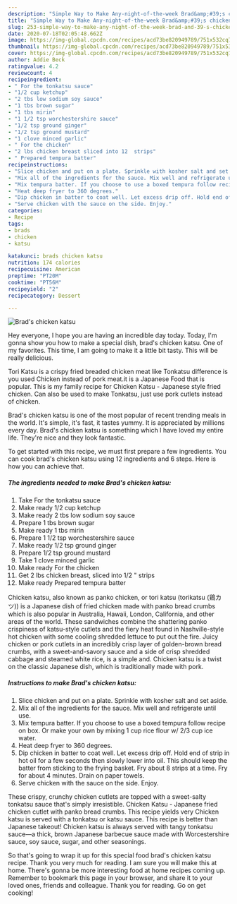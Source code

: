 ```yaml
---
description: "Simple Way to Make Any-night-of-the-week Brad&amp;#39;s chicken katsu"
title: "Simple Way to Make Any-night-of-the-week Brad&amp;#39;s chicken katsu"
slug: 253-simple-way-to-make-any-night-of-the-week-brad-and-39-s-chicken-katsu
date: 2020-07-18T02:05:48.662Z
image: https://img-global.cpcdn.com/recipes/acd73be820949789/751x532cq70/brads-chicken-katsu-recipe-main-photo.jpg
thumbnail: https://img-global.cpcdn.com/recipes/acd73be820949789/751x532cq70/brads-chicken-katsu-recipe-main-photo.jpg
cover: https://img-global.cpcdn.com/recipes/acd73be820949789/751x532cq70/brads-chicken-katsu-recipe-main-photo.jpg
author: Addie Beck
ratingvalue: 4.2
reviewcount: 4
recipeingredient:
- " For the tonkatsu sauce"
- "1/2 cup ketchup"
- "2 tbs low sodium soy sauce"
- "1 tbs brown sugar"
- "1 tbs mirin"
- "1 1/2 tsp worchestershire sauce"
- "1/2 tsp ground ginger"
- "1/2 tsp ground mustard"
- "1 clove minced garlic"
- " For the chicken"
- "2 lbs chicken breast sliced into 12  strips"
- " Prepared tempura batter"
recipeinstructions:
- "Slice chicken and put on a plate. Sprinkle with kosher salt and set aside."
- "Mix all of the ingredients for the sauce. Mix well and refrigerate until use."
- "Mix tempura batter. If you choose to use a boxed tempura follow recipe on box. Or make your own by mixing 1 cup rice flour w/ 2/3 cup ice water."
- "Heat deep fryer to 360 degrees."
- "Dip chicken in batter to coat well. Let excess drip off. Hold end of strip in hot oil for a few seconds then slowly lower into oil. This should keep the batter from sticking to the frying basket. Fry about 8 strips at a time. Fry for about 4 minutes. Drain on paper towels."
- "Serve chicken with the sauce on the side. Enjoy."
categories:
- Recipe
tags:
- brads
- chicken
- katsu

katakunci: brads chicken katsu 
nutrition: 174 calories
recipecuisine: American
preptime: "PT20M"
cooktime: "PT56M"
recipeyield: "2"
recipecategory: Dessert

---
```



![Brad&#39;s chicken katsu](https://img-global.cpcdn.com/recipes/acd73be820949789/751x532cq70/brads-chicken-katsu-recipe-main-photo.jpg)

Hey everyone, I hope you are having an incredible day today. Today, I'm gonna show you how to make a special dish, brad&#39;s chicken katsu. One of my favorites. This time, I am going to make it a little bit tasty. This will be really delicious.

Tori Katsu is a crispy fried breaded chicken meat like Tonkatsu difference is you used Chicken instead of pork meat.it is a Japanese Food that is popular. This is my family recipe for Chicken Katsu - Japanese style fried chicken. Can also be used to make Tonkatsu, just use pork cutlets instead of chicken.

Brad&#39;s chicken katsu is one of the most popular of recent trending meals in the world. It's simple, it's fast, it tastes yummy. It is appreciated by millions every day. Brad&#39;s chicken katsu is something which I have loved my entire life. They're nice and they look fantastic.


To get started with this recipe, we must first prepare a few ingredients. You can cook brad&#39;s chicken katsu using 12 ingredients and 6 steps. Here is how you can achieve that.

##### The ingredients needed to make Brad&#39;s chicken katsu:

1. Take  For the tonkatsu sauce
1. Make ready 1/2 cup ketchup
1. Make ready 2 tbs low sodium soy sauce
1. Prepare 1 tbs brown sugar
1. Make ready 1 tbs mirin
1. Prepare 1 1/2 tsp worchestershire sauce
1. Make ready 1/2 tsp ground ginger
1. Prepare 1/2 tsp ground mustard
1. Take 1 clove minced garlic
1. Make ready  For the chicken
1. Get 2 lbs chicken breast, sliced into 1/2 &#34; strips
1. Make ready  Prepared tempura batter


Chicken katsu, also known as panko chicken, or tori katsu (torikatsu (鶏カツ)) is a Japanese dish of fried chicken made with panko bread crumbs which is also popular in Australia, Hawaii, London, California, and other areas of the world. These sandwiches combine the shattering panko crispiness of katsu-style cutlets and the fiery heat found in Nashville-style hot chicken with some cooling shredded lettuce to put out the fire. Juicy chicken or pork cutlets in an incredibly crisp layer of golden-brown bread crumbs, with a sweet-and-savory sauce and a side of crisp shredded cabbage and steamed white rice, is a simple and. Chicken katsu is a twist on the classic Japanese dish, which is traditionally made with pork. 

##### Instructions to make Brad&#39;s chicken katsu:

1. Slice chicken and put on a plate. Sprinkle with kosher salt and set aside.
1. Mix all of the ingredients for the sauce. Mix well and refrigerate until use.
1. Mix tempura batter. If you choose to use a boxed tempura follow recipe on box. Or make your own by mixing 1 cup rice flour w/ 2/3 cup ice water.
1. Heat deep fryer to 360 degrees.
1. Dip chicken in batter to coat well. Let excess drip off. Hold end of strip in hot oil for a few seconds then slowly lower into oil. This should keep the batter from sticking to the frying basket. Fry about 8 strips at a time. Fry for about 4 minutes. Drain on paper towels.
1. Serve chicken with the sauce on the side. Enjoy.


These crispy, crunchy chicken cutlets are topped with a sweet-salty tonkatsu sauce that&#39;s simply irresistible. Chicken Katsu - Japanese fried chicken cutlet with panko bread crumbs. This recipe yields very Chicken katsu is served with a tonkatsu or katsu sauce. This recipe is better than Japanese takeout! Chicken katsu is always served with tangy tonkatsu sauce—a thick, brown Japanese barbecue sauce made with Worcestershire sauce, soy sauce, sugar, and other seasonings. 

So that's going to wrap it up for this special food brad&#39;s chicken katsu recipe. Thank you very much for reading. I am sure you will make this at home. There's gonna be more interesting food at home recipes coming up. Remember to bookmark this page in your browser, and share it to your loved ones, friends and colleague. Thank you for reading. Go on get cooking!
